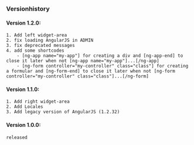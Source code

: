 ### Versionhistory

#### Version 1.2.0:
    1. Add left widget-area
    2. fix loading AngularJS in ADMIN
    3. fix deprecated messages
    4. add some shortcodes
        - [ng-app name="my-app"] for creating a div and [ng-app-end] to close it later when not [ng-app name="my-app"]...[/ng-app]
        - [ng-form controller="my-controller" class="class"] for creating a formular and [ng-form-end] to close it later when not [ng-form controller="my-controller" class="class"]...[/ng-form]
#### Version 1.1.0:
    1. Add right widget-area
    2. Add Locales
    3. Add legacy version of AngularJS (1.2.32)
#### Version 1.0.0:
    released
